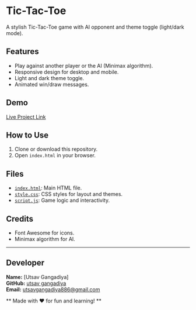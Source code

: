 # Tic-Tac-Toe

A stylish Tic-Tac-Toe game with AI opponent and theme toggle (light/dark mode).

## Features

- Play against another player or the AI (Minimax algorithm).
- Responsive design for desktop and mobile.
- Light and dark theme toggle.
- Animated win/draw messages.

## Demo

[Live Project Link](https://utsavgangadiya.github.io/Tic-Tac-Toe-with-ai/)

## How to Use

1. Clone or download this repository.
2. Open `index.html` in your browser.

## Files

- [`index.html`](index.html): Main HTML file.
- [`style.css`](style.css): CSS styles for layout and themes.
- [`script.js`](script.js): Game logic and interactivity.

## Credits

- Font Awesome for icons.
- Minimax algorithm for AI.

---

## Developer

**Name:** [Utsav Gangadiya]  
**GitHub:** [utsav gangadiya](https://github.com/utsavgangadiya)  
**Email:** utsavgangadiya886@gmail.com

** Made with ❤️ for fun and learning! **

